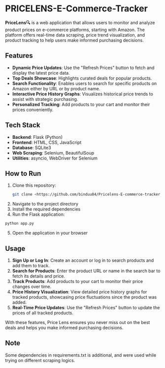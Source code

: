 # PRICELENS-E-Commerce-Tracker

**PriceLens🔍** is a web application that allows users to monitor and analyze product prices on e-commerce platforms, starting with Amazon. The platform offers real-time data scraping, price trend visualization, and product tracking to help users make informed purchasing decisions.

## Features
- **Dynamic Price Updates**: Use the "Refresh Prices" button to fetch and display the latest price data.
- **Top Deals Showcase**: Highlights curated deals for popular products.
- **Search Functionality**: Enables users to search for specific products on Amazon either by URL or by product name.
- **Interactive Price History Graphs**: Visualizes historical price trends to assist with strategic purchasing.
- **Personalized Tracking**: Add products to your cart and monitor their prices conveniently.

## Tech Stack
- **Backend**: Flask (Python)
- **Frontend**: HTML, CSS, JavaScript
- **Database**: SQLite3
- **Web Scraping**: Selenium, BeautifulSoup
- **Utilities**: asyncio, WebDriver for Selenium


## How to Run
1. Clone this repository:  
   ```bash
   git clone <https://github.com/binduu04/Pricelens-E-commerce-tracker.git>
   ```
2. Navigate to the project directory
3. Install the required dependencies
4. Run the Flask application:
 ```bash
 python app.py
 ```
5. Open the application in your browser
## Usage  
1. **Sign Up or Log In**: Create an account or log in to search products and add them to track.  
2. **Search for Products**: Enter the product URL or name in the search bar to fetch its details and price.  
3. **Track Products**: Add products to your cart to monitor their price changes over time.  
4. **Price History Visualization**: View detailed price history graphs for tracked products, showcasing price fluctuations since the product was added.  
5. **Real-Time Price Updates**: Use the "Refresh Prices" button to update the prices of all tracked products.

With these features, Price Lens ensures you never miss out on the best deals and helps you make informed purchasing decisions.  

## Note
Some dependencies in requirements.txt is additional, and were used while trying on different scraping logics.







